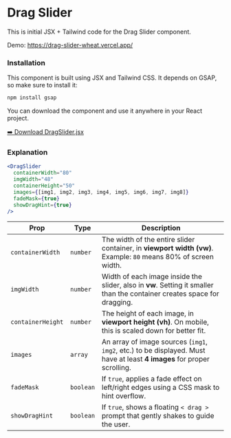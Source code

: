 # Drag Slider

This is initial JSX + Tailwind code for the Drag Slider component.

Demo: https://drag-slider-wheat.vercel.app/

### Installation

This component is built using JSX and Tailwind CSS. It depends on GSAP, so make sure to install it:

```bash
npm install gsap
```

You can download the component and use it anywhere in your React project.

[➡️ Download DragSlider.jsx](https://raw.githubusercontent.com/ChiragBhargavaa/Drag-Slider/main/src/DragSlider.jsx)

### Explanation

```jsx
<DragSlider
  containerWidth="80"
  imgWidth="48"
  containerHeight="50"
  images={[img1, img2, img3, img4, img5, img6, img7, img8]}
  fadeMask={true} 
  showDragHint={true}
/>
```

| Prop              | Type     | Description |
|-------------------|----------|-------------|
| `containerWidth`  | `number` | The width of the entire slider container, in **viewport width (vw)**. Example: `80` means 80% of screen width. |
| `imgWidth`        | `number` | Width of each image inside the slider, also in **vw**. Setting it smaller than the container creates space for dragging. |
| `containerHeight` | `number` | The height of each image, in **viewport height (vh)**. On mobile, this is scaled down for better fit. |
| `images`          | `array`  | An array of image sources (`img1`, `img2`, etc.) to be displayed. Must have at least **4 images** for proper scrolling. |
| `fadeMask`        | `boolean`| If `true`, applies a fade effect on left/right edges using a CSS mask to hint overflow. |
| `showDragHint`    | `boolean`| If `true`, shows a floating `< drag >` prompt that gently shakes to guide the user. |
